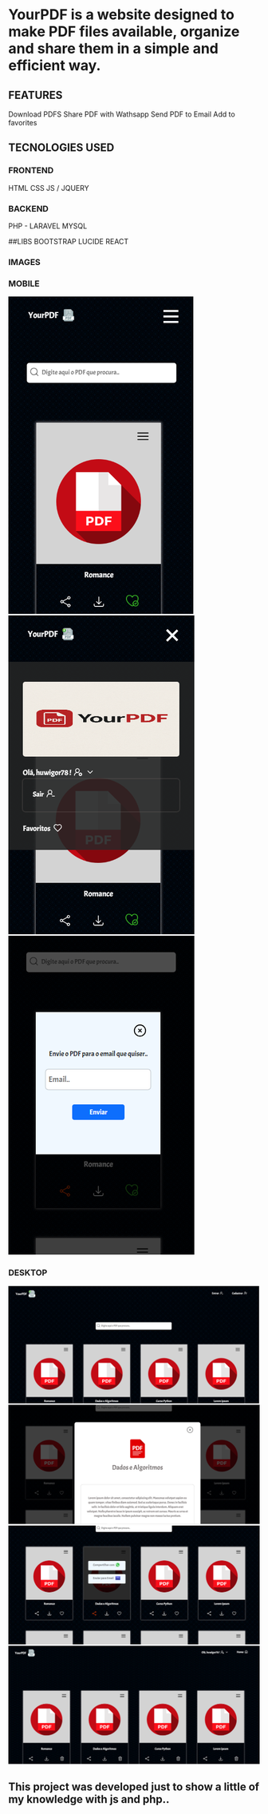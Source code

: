 # YourPDF is a website designed to make PDF files available, organize and share them in a simple and efficient way.

## FEATURES
Download PDFS
Share PDF with Wathsapp
Send PDF to Email
Add to favorites

## TECNOLOGIES USED

### FRONTEND
HTML
CSS
JS / JQUERY

### BACKEND
PHP - LARAVEL
MYSQL

##LIBS
BOOTSTRAP
LUCIDE REACT

### IMAGES

### MOBILE
![home mobile](public/printsPDF/home-mobile.png)
![menu mobile](public/printsPDF/menu-mobile.png)
![email mobile](public/printsPDF/email-mobile.png)

### DESKTOP
![home desktop](public/printsPDF/home-desktop.png)
![details desktop](public/printsPDF/detalhes-desktop.png)
![share desktop](public/printsPDF/share-desktop.png)
![favoritos desktop](public/printsPDF/favoritos-desktop.png)

## This project was developed just to show a little of my knowledge with js and php..
